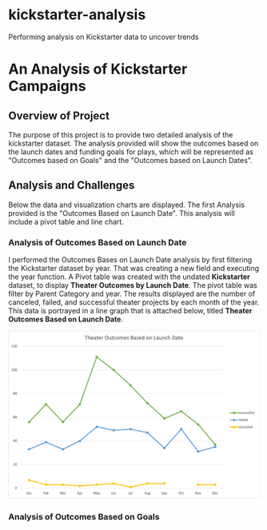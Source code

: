 # kickstarter-analysis
Performing analysis on Kickstarter data to uncover trends

# An Analysis of Kickstarter Campaigns 

## Overview of Project

The purpose of this project is to provide two detailed analysis of the kickstarter dataset. The analysis provided will show the outcomes based on the launch dates and funding goals for plays, which will be represented as "Outcomes based on Goals" and the "Outcomes based on Launch Dates".

## Analysis and Challenges

Below the data and visualization charts are displayed. The first Analysis provided is the "Outcomes Based on Launch Date". This analysis will include a pivot table and line chart. 


### Analysis of Outcomes Based on Launch Date

I performed the Outcomes Bases on Launch Date analysis by first filtering the Kickstarter dataset by year. That was creating a new field and executing the year function. A Pivot table was created with the undated **Kickstarter** dataset, to display **Theater Outcomes by Launch Date**. The pivot table was filter by Parent Category and year. The results displayed are the number of canceled, failed, and successful theater projects by each month of the year. This data is portrayed in a line graph that is attached below, titled **Theater Outcomes Based on Launch Date**.

![Theater Outcomes Based on Launch Date](Theater_Outcomes_vs_Launch.png)


### Analysis of Outcomes Based on Goals
